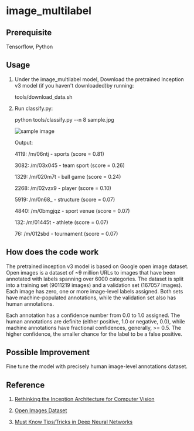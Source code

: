 # image_multilabel

## Prerequisite
Tensorflow, Python

## Usage
1. Under the image_multilabel model, Download the pretrained Inception v3 model (if you haven't downloaded)by running:
    
    tools/download_data.sh
    
2. Run classify.py:

    python tools/classify.py --n 8 sample.jpg 
  
    ![sample image](https://github.com/ZixuanLiang/image_multilabel/blob/master/sample.jpg "sample image")
    
    Output:
    
    4119: /m/06ntj - sports (score = 0.81)
  
    3082: /m/03x045 - team sport (score = 0.26)
    
    1329: /m/020m7t - ball game (score = 0.24)
    
    2268: /m/02vzx9 - player (score = 0.10)
    
    5919: /m/0n68_ - structure (score = 0.07)
    
    4840: /m/0bmgjqz - sport venue (score = 0.07)
    
    132: /m/01445t - athlete (score = 0.07)
    
    76: /m/012sbd - tournament (score = 0.07)
    
## How does the code work
The pretrained inception v3 model is based on Google open image dataset. Open images is a dataset of ~9 million URLs to images that have been annotated with labels spanning over 6000 categories. The dataset is split into a training set (9011219 images) and a validation set (167057 images). Each image has zero, one or more image-level labels assigned. Both sets have machine-populated annotations, while the validation set also has human annotations.

Each annotation has a confidence number from 0.0 to 1.0 assigned. The human annotations are definite (either positive, 1.0 or negative, 0.0), while machine annotations have fractional confidences, generally, >= 0.5. The higher confidence, the smaller chance for the label to be a false positive.

## Possible Improvement
Fine tune the model with precisely human image-level annotations dataset. 

## Reference
1. [Rethinking the Inception Architecture for Computer Vision]("https://arxiv.org/pdf/1512.00567.pdf")

2. [Open Images Dataset]("https://github.com/openimages/dataset")

3. [Must Know Tips/Tricks in Deep Neural Networks]("http://lamda.nju.edu.cn/weixs/project/CNNTricks/CNNTricks.html")
